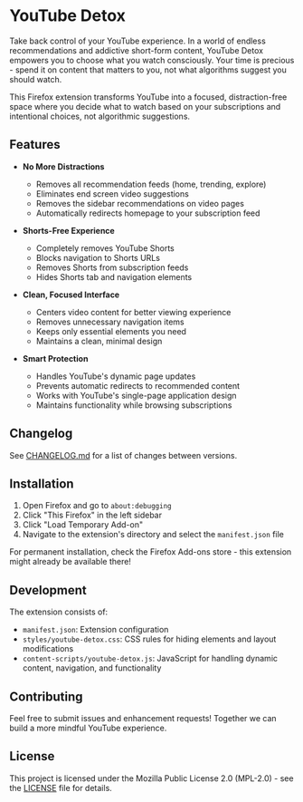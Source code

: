 # YouTube Detox

Take back control of your YouTube experience. In a world of endless recommendations and addictive short-form content, YouTube Detox empowers you to choose what you watch consciously. Your time is precious - spend it on content that matters to you, not what algorithms suggest you should watch.

This Firefox extension transforms YouTube into a focused, distraction-free space where you decide what to watch based on your subscriptions and intentional choices, not algorithmic suggestions.

## Features

- **No More Distractions**
  - Removes all recommendation feeds (home, trending, explore)
  - Eliminates end screen video suggestions
  - Removes the sidebar recommendations on video pages
  - Automatically redirects homepage to your subscription feed

- **Shorts-Free Experience**
  - Completely removes YouTube Shorts
  - Blocks navigation to Shorts URLs
  - Removes Shorts from subscription feeds
  - Hides Shorts tab and navigation elements

- **Clean, Focused Interface**
  - Centers video content for better viewing experience
  - Removes unnecessary navigation items
  - Keeps only essential elements you need
  - Maintains a clean, minimal design

- **Smart Protection**
  - Handles YouTube's dynamic page updates
  - Prevents automatic redirects to recommended content
  - Works with YouTube's single-page application design
  - Maintains functionality while browsing subscriptions

## Changelog

See [CHANGELOG.md](CHANGELOG.md) for a list of changes between versions.

## Installation

1. Open Firefox and go to `about:debugging`
2. Click "This Firefox" in the left sidebar
3. Click "Load Temporary Add-on"
4. Navigate to the extension's directory and select the `manifest.json` file

For permanent installation, check the Firefox Add-ons store - this extension might already be available there!

## Development

The extension consists of:
- `manifest.json`: Extension configuration
- `styles/youtube-detox.css`: CSS rules for hiding elements and layout modifications
- `content-scripts/youtube-detox.js`: JavaScript for handling dynamic content, navigation, and functionality

## Contributing

Feel free to submit issues and enhancement requests! Together we can build a more mindful YouTube experience.

## License

This project is licensed under the Mozilla Public License 2.0 (MPL-2.0) - see the [LICENSE](LICENSE) file for details.